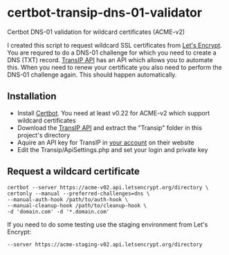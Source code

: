 # certbot-transip-dns-01-validator
Certbot DNS-01 validation for wildcard certificates (ACME-v2)

I created this script to request wildcard SSL certificates from [Let's Encrypt][1]. You are requred to do a DNS-01 
challenge for which you need to create a DNS (TXT) record.  [TransIP API][3] has an API which allows you to automate this. 
When you need to renew your certificate you also need to perform the DNS-01 challenge again. This should happen automatically.

Installation
------------

* Install [Certbot][2]. You need at least v0.22 for ACME-v2 which support wildcard certificates
* Download the [TransIP API][3] and extract the "Transip" folder in this project's directory
* Aquire an API key for TransIP in [your account][4] on their website
* Edit the Transip/ApiSettings.php and set your login and private key

Request a wildcard certificate
------------

```
certbot --server https://acme-v02.api.letsencrypt.org/directory \
certonly --manual --preferred-challenges=dns \
--manual-auth-hook /path/to/auth-hook \
--manual-cleanup-hook /path/to/cleanup-hook \
-d 'domain.com' -d '*.domain.com'
```

If you need to do some testing use the staging environment from Let's Encrypt:
```
--server https://acme-staging-v02.api.letsencrypt.org/directory
```

[1]: https://letsencrypt.org/
[2]: https://certbot.eff.org/
[3]: https://www.transip.nl/transip/api/
[4]: https://www.transip.nl/cp/account/api/
